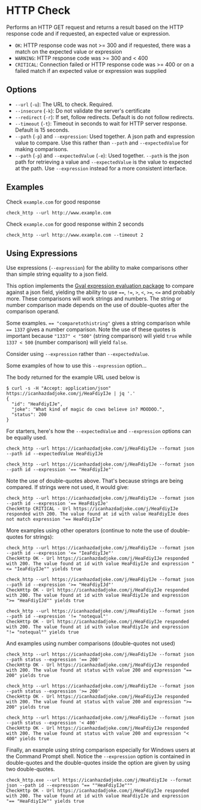 # HTTP Check
Performs an HTTP GET request and returns a result based on the HTTP response code and if requested, an expected value or expression.

- `OK`: HTTP response code was not >= 300 and if requested, there was a match on the expected value or expression
- `WARNING`: HTTP response code was >= 300 and < 400
- `CRITICAL`: Connection failed or HTTP response code was >= 400 or on a failed match if an expected value or expression was supplied

## Options
- `--url` (`-u`): The URL to check. Required.
- `--insecure` (`-k`): Do not validate the server's certificate
- `--redirect` (`-r`): If set, follow redirects. Default is do not follow redirects.
- `--timeout` (`-t`): Timeout in seconds to wait for HTTP server response. Default is 15 seconds.
- `--path` (`-p`) and `--expression`: Used together. A json path and expression value to compare. Use this rather than `--path` and `--expectedValue` for making comparisons.
- `--path` (`-p`) and `--expectedValue` (`-e`): Used together. `--path` is the json path for retrieving a value and `--expectedValue` is the value to expected at the path. Use `--expression` instead for a more consistent interface.

## Examples
Check `example.com` for good response
```
check_http --url http://www.example.com
```

Check `example.com` for good response within 2 seconds
```
check_http --url http://www.example.com --timeout 2
```

## Using Expressions
Use expressions (`--expression`) for the ability to make comparisons other than simple string equality to a json field.

This option implements the [Gval expression evaluation package](https://github.com/PaesslerAG/gval) to compare against a json field, yielding the ability to use `==`, `!=`, `>`, `<`, `>=`, `<=` and probably more. These comparisons will work strings and numbers. The string or number comparison made depends on the use of double-quotes after the comparison operand.

Some examples. `== "comparetothistring"` gives a string comparison while `== 1337` gives a number comparison. Note the use of these quotes is important because `"1337" < "500"` (string comparison) will yield `true` while `1337 < 500` (number comparison) will yield `false`.

Consider using `--expression` rather than `--expectedValue`.

Some examples of how to use this `--expression` option...

The body returned for the example URL used below is

```
$ curl -s -H "Accept: application/json" https://icanhazdadjoke.com/j/HeaFdiyIJe | jq '.'
{
  "id": "HeaFdiyIJe",
  "joke": "What kind of magic do cows believe in? MOODOO.",
  "status": 200
}
```

For starters, here's how the `--expectedValue` and `--expression` options can be equally used.

```
check_http --url https://icanhazdadjoke.com/j/HeaFdiyIJe --format json --path id --expectedValue HeaFdiyIJe

check_http --url https://icanhazdadjoke.com/j/HeaFdiyIJe --format json --path id --expression '== "HeaFdiyIJe"'
```

Note the use of double-quotes above. That's because strings are being compared. If strings were not used, it would give:

```
check_http --url https://icanhazdadjoke.com/j/HeaFdiyIJe --format json --path id --expression '== HeaFdiyIJe'
CheckHttp CRITICAL - Url https://icanhazdadjoke.com/j/HeaFdiyIJe responded with 200. The value found at id with value HeaFdiyIJe does not match expression "== HeaFdiyIJe"
```

More examples using other operators (continue to note the use of double-quotes for strings):

```
check_http --url https://icanhazdadjoke.com/j/HeaFdiyIJe --format json --path id --expression '<= "IeaFdiyIJe"'
CheckHttp OK - Url https://icanhazdadjoke.com/j/HeaFdiyIJe responded with 200. The value found at id with value HeaFdiyIJe and expression "<= "IeaFdiyIJe"" yields true

check_http --url https://icanhazdadjoke.com/j/HeaFdiyIJe --format json --path id --expression '>= "HeaFdiyIJd"'
CheckHttp OK - Url https://icanhazdadjoke.com/j/HeaFdiyIJe responded with 200. The value found at id with value HeaFdiyIJe and expression ">= "HeaFdiyIJd"" yields true

check_http --url https://icanhazdadjoke.com/j/HeaFdiyIJe --format json --path id --expression '!= "notequal"'
CheckHttp OK - Url https://icanhazdadjoke.com/j/HeaFdiyIJe responded with 200. The value found at id with value HeaFdiyIJe and expression "!= "notequal"" yields true
```

And examples using number comparisons (double-quotes not used)

```
check_http --url https://icanhazdadjoke.com/j/HeaFdiyIJe --format json --path status --expression '== 200'
CheckHttp OK - Url https://icanhazdadjoke.com/j/HeaFdiyIJe responded with 200. The value found at status with value 200 and expression "== 200" yields true

check_http --url https://icanhazdadjoke.com/j/HeaFdiyIJe --format json --path status --expression '>= 200'
CheckHttp OK - Url https://icanhazdadjoke.com/j/HeaFdiyIJe responded with 200. The value found at status with value 200 and expression ">= 200" yields true

check_http --url https://icanhazdadjoke.com/j/HeaFdiyIJe --format json --path status --expression '< 400'
CheckHttp OK - Url https://icanhazdadjoke.com/j/HeaFdiyIJe responded with 200. The value found at status with value 200 and expression "< 400" yields true
```

Finally, an example using string comparison especially for Windows users at the Command Prompt shell. Notice the `--expression` option is contained in double-quotes and the double-quotes inside the option are given by using two double-quotes.

```
check_http.exe --url https://icanhazdadjoke.com/j/HeaFdiyIJe --format json --path id --expression "== ""HeaFdiyIJe"""
CheckHttp OK - Url https://icanhazdadjoke.com/j/HeaFdiyIJe responded with 200. The value found at id with value HeaFdiyIJe and expression "== "HeaFdiyIJe"" yields true
```
